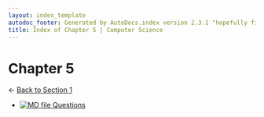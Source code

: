```yaml
---
layout: index_template
autodoc_footer: Generated by AutoDocs.index version 2.3.1 "hopefully fix indexes" ⓒ Starwort, 2020
title: Index of Chapter 5 | Computer Science
---
```


# **Chapter 5**

← [Back to Section 1](..)

- [![MD file](https://img.icons8.com/windows/512/03dac6/regular-document.png) Questions](./questions.html)
